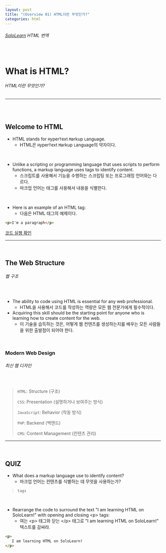 ```yaml
---
layout: post
title: "(Overview 01) HTML이란 무엇인가?"
categories: html
---
```


###### [SoloLearn](https://www.sololearn.com/) HTML 번역

<br>

# What is HTML?

###### HTML이란 무엇인가?

------

<br>

<br>

## Welcome to HTML

- HTML stands for `H`yper`T`ext `M`arkup `L`anguage.
  - HTML은 `H`yper`T`ext `M`arkup `L`anguage의 약자이다.

<br>

- Unlike a scripting or programming language that uses scripts to perform functions, a markup language uses tags to identify content.
  - 스크립트를 사용해서 기능을 수행하는 스크립팅 또는 프로그래밍 언어와는 다르다.
  - 마크업 언어는 태그를 사용해서 내용을 식별한다.

<br>

- Here is an example of an HTML tag:
  - 다음은 HTML 태그의 예제이다.

```html
<p>I'm a paragraph</p>
```

[코드 실행 확인](https://code.sololearn.com/3/#html)

------

<br>

## The Web Structure

###### 웹 구조

<br>

- The ability to code using HTML is essential for any web professional.
  - HTML을 사용해서 코드를 작성하는 역량은 모든 웹 전문가에게 필수적이다.
- Acquiring this skill should be the starting point for anyone who is learning how to create content for the web.
  - 이 기술을 습득하는 것은, 어떻게 웹 컨텐츠를 생성하는지를 배우는 모든 사람들을 위한 출발점이 되어야 한다.

<br>

### Modern Web Design

###### 최신 웹 디자인

<br>

> `HTML`: Structure (구조)
>
> `CSS`: Presentation (설명하거나 보여주는 방식)
>
> `JavaScript`: Behavior (작동 방식)
>
> `PHP`: Backend (백엔드)
>
> `CMS`: Content Management (컨텐츠 관리)

------

<br>

## QUIZ

- What does a markup language use to identify content?
  - 마크업 언어는 컨텐츠를 식별하는 데 무엇을 사용하는가?

> `tags`

<br>

- Rearrange the code to surround the text "I am learning HTML on SoloLearn!" with opening and closing \<p> tags:
  - 여는 \<p> 태그와 닫는 \</p> 태그로 "I am learning HTML on SoloLearn!" 텍스트를 감싸라.

```html
<p>
   I am learning HTML on SoloLearn!
</p>
```

<br>